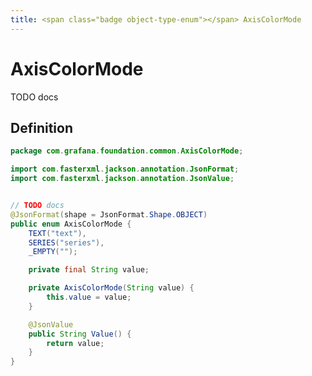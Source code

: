 ```yaml
---
title: <span class="badge object-type-enum"></span> AxisColorMode
---
```

# <span class="badge object-type-enum"></span> AxisColorMode

TODO docs

## Definition

```java
package com.grafana.foundation.common.AxisColorMode;

import com.fasterxml.jackson.annotation.JsonFormat;
import com.fasterxml.jackson.annotation.JsonValue;


// TODO docs
@JsonFormat(shape = JsonFormat.Shape.OBJECT)
public enum AxisColorMode {
    TEXT("text"),
    SERIES("series"),
    _EMPTY("");

    private final String value;

    private AxisColorMode(String value) {
        this.value = value;
    }

    @JsonValue
    public String Value() {
        return value;
    }
}

```
